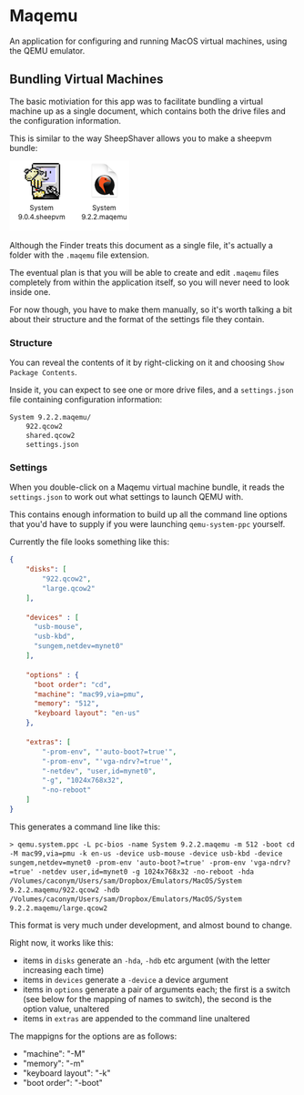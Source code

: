 # Maqemu

An application for configuring and running MacOS virtual machines, using the QEMU emulator.

## Bundling Virtual Machines

The basic motiviation for this app was to facilitate bundling a virtual machine up as a single document, which contains both the drive files and the configuration information.

This is similar to the way SheepShaver allows you to make a sheepvm bundle:

   ![picture of maqemu document](Extras/Bundle.png)


Although the Finder treats this document as a single file, it's actually a folder with the `.maqemu` file extension.

The eventual plan is that you will be able to create and edit `.maqemu` files completely from within the application itself, so you will never need to look inside one.

For now though, you have to make them manually, so it's worth talking a bit about their structure and the format of the settings file they contain.

### Structure 

You can reveal the contents of it by right-clicking on it and choosing `Show Package Contents`.

Inside it, you can expect to see one or more drive files, and a `settings.json` file containing configuration information:

```
System 9.2.2.maqemu/
    922.qcow2
    shared.qcow2
    settings.json
```

### Settings

When you double-click on a Maqemu virtual machine bundle, it reads the  `settings.json` to work out what settings to launch QEMU with.

This contains enough information to build up all the command line options that you'd have to supply if you were launching `qemu-system-ppc` yourself.

Currently the file looks something like this:

```json
{
    "disks": [
        "922.qcow2",
        "large.qcow2"
    ],

    "devices" : [
      "usb-mouse",
      "usb-kbd",
      "sungem,netdev=mynet0"
    ],

    "options" : {
      "boot order": "cd",
      "machine": "mac99,via=pmu",
      "memory": "512",
      "keyboard layout": "en-us"
    },

    "extras": [
        "-prom-env", "'auto-boot?=true'",
        "-prom-env", "'vga-ndrv?=true'",
        "-netdev", "user,id=mynet0",
        "-g", "1024x768x32",
        "-no-reboot"
    ]
}
```

This generates a command line like this:

```
> qemu.system.ppc -L pc-bios -name System 9.2.2.maqemu -m 512 -boot cd -M mac99,via=pmu -k en-us -device usb-mouse -device usb-kbd -device sungem,netdev=mynet0 -prom-env 'auto-boot?=true' -prom-env 'vga-ndrv?=true' -netdev user,id=mynet0 -g 1024x768x32 -no-reboot -hda /Volumes/caconym/Users/sam/Dropbox/Emulators/MacOS/System 9.2.2.maqemu/922.qcow2 -hdb /Volumes/caconym/Users/sam/Dropbox/Emulators/MacOS/System 9.2.2.maqemu/large.qcow2
```

This format is very much under development, and almost bound to change.

Right now, it works like this:

- items in `disks` generate an `-hda`, `-hdb` etc argument (with the letter increasing each time)
- items in `devices` generate a `-device` a device argument
- items in `options` generate a pair of arguments each; the first is a switch (see below for the mapping of names to switch), the second is the option value, unaltered
- items in `extras` are appended to the command line unaltered

The mappigns for the options are as follows:

- "machine": "-M"
- "memory": "-m"
- "keyboard layout": "-k"
- "boot order": "-boot"



